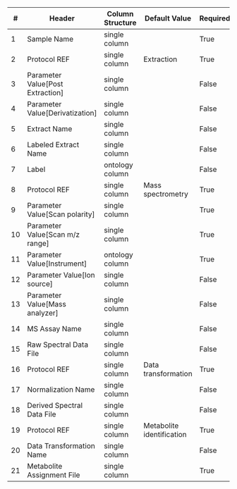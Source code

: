 | # |Header  | Column Structure  | Default Value  | Required | Min Length | Max Length | Controlled Terms |
|---|--------|-------------------|----------------|----------|------------|------------|------------------|
| 1 | Sample Name | single column |  | True | 1 | - | |
| 2 | Protocol REF | single column | Extraction | True | - | - | |
| 3 | Parameter Value[Post Extraction] | single column |  | False | - | - | |
| 4 | Parameter Value[Derivatization] | single column |  | False | - | - | |
| 5 | Extract Name | single column |  | False | - | - | |
| 6 | Labeled Extract Name | single column |  | False | - | - | |
| 7 | Label | ontology column |  | False | - | - | |
| 8 | Protocol REF | single column | Mass spectrometry | True | - | - | |
| 9 | Parameter Value[Scan polarity] | single column |  | True | 1 | - | [Controlled Terms](../../../docs/prioritised-control-lists/assay-file-control-lists/maldi-ms.md#parameter-valuescan-polarity-column)|
| 10 | Parameter Value[Scan m/z range] | single column |  | True | 1 | - | |
| 11 | Parameter Value[Instrument] | ontology column |  | True | 1 | - | |
| 12 | Parameter Value[Ion source] | single column |  | False | - | - | |
| 13 | Parameter Value[Mass analyzer] | single column |  | False | - | - | [Controlled Terms](../../../docs/prioritised-control-lists/assay-file-control-lists/maldi-ms.md#parameter-valuemass-analyzer-column)|
| 14 | MS Assay Name | single column |  | False | - | - | |
| 15 | Raw Spectral Data File | single column |  | False | - | - | |
| 16 | Protocol REF | single column | Data transformation | True | - | - | |
| 17 | Normalization Name | single column |  | False | - | - | |
| 18 | Derived Spectral Data File | single column |  | False | - | - | |
| 19 | Protocol REF | single column | Metabolite identification | True | - | - | |
| 20 | Data Transformation Name | single column |  | False | - | - | |
| 21 | Metabolite Assignment File | single column |  | True | 1 | - | |
